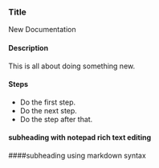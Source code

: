 ### Title

New Documentation

#### Description

This is all about doing something new.

#### Steps

* Do the first step.
* Do the next step.
* Do the step after that.





#### subheading with notepad rich text editing

\####subheading using markdown syntax







